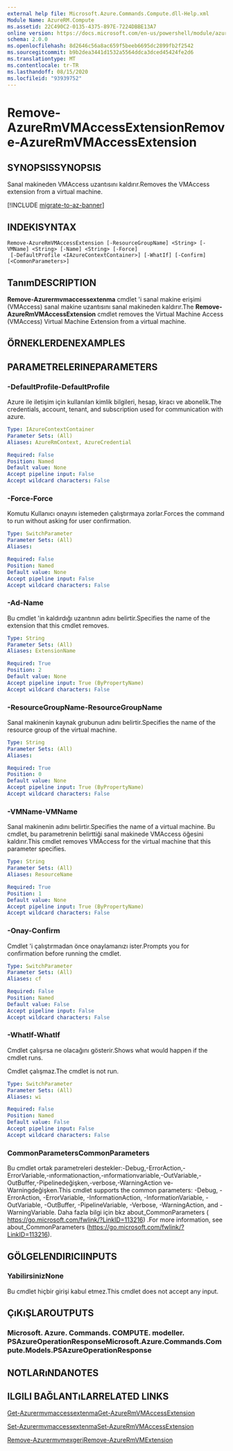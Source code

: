 ```yaml
---
external help file: Microsoft.Azure.Commands.Compute.dll-Help.xml
Module Name: AzureRM.Compute
ms.assetid: 22C490C2-0135-4375-897E-7224DBBE13A7
online version: https://docs.microsoft.com/en-us/powershell/module/azurerm.compute/remove-azurermvmaccessextension
schema: 2.0.0
ms.openlocfilehash: 8d2646c56a8ac659f5beeb6695dc2899fb2f2542
ms.sourcegitcommit: b9b2dea3441d1532a5564ddca3dced45424fe2d6
ms.translationtype: MT
ms.contentlocale: tr-TR
ms.lasthandoff: 08/15/2020
ms.locfileid: "93939752"
---
```

# <span data-ttu-id="07a0d-101">Remove-AzureRmVMAccessExtension</span><span class="sxs-lookup"><span data-stu-id="07a0d-101">Remove-AzureRmVMAccessExtension</span></span>

## <span data-ttu-id="07a0d-102">SYNOPSIS</span><span class="sxs-lookup"><span data-stu-id="07a0d-102">SYNOPSIS</span></span>
<span data-ttu-id="07a0d-103">Sanal makineden VMAccess uzantısını kaldırır.</span><span class="sxs-lookup"><span data-stu-id="07a0d-103">Removes the VMAccess extension from a virtual machine.</span></span>

[!INCLUDE [migrate-to-az-banner](../../includes/migrate-to-az-banner.md)]

## <span data-ttu-id="07a0d-104">INDEKI</span><span class="sxs-lookup"><span data-stu-id="07a0d-104">SYNTAX</span></span>

```
Remove-AzureRmVMAccessExtension [-ResourceGroupName] <String> [-VMName] <String> [-Name] <String> [-Force]
 [-DefaultProfile <IAzureContextContainer>] [-WhatIf] [-Confirm] [<CommonParameters>]
```

## <span data-ttu-id="07a0d-105">Tanım</span><span class="sxs-lookup"><span data-stu-id="07a0d-105">DESCRIPTION</span></span>
<span data-ttu-id="07a0d-106">**Remove-Azurermvmaccessextenma** cmdlet 'i sanal makine erişimi (VMAccess) sanal makine uzantısını sanal makineden kaldırır.</span><span class="sxs-lookup"><span data-stu-id="07a0d-106">The **Remove-AzureRmVMAccessExtension** cmdlet removes the Virtual Machine Access (VMAccess) Virtual Machine Extension from a virtual machine.</span></span>

## <span data-ttu-id="07a0d-107">ÖRNEKLERDEN</span><span class="sxs-lookup"><span data-stu-id="07a0d-107">EXAMPLES</span></span>

## <span data-ttu-id="07a0d-108">PARAMETRELERINE</span><span class="sxs-lookup"><span data-stu-id="07a0d-108">PARAMETERS</span></span>

### <span data-ttu-id="07a0d-109">-DefaultProfile</span><span class="sxs-lookup"><span data-stu-id="07a0d-109">-DefaultProfile</span></span>
<span data-ttu-id="07a0d-110">Azure ile iletişim için kullanılan kimlik bilgileri, hesap, kiracı ve abonelik.</span><span class="sxs-lookup"><span data-stu-id="07a0d-110">The credentials, account, tenant, and subscription used for communication with azure.</span></span>

```yaml
Type: IAzureContextContainer
Parameter Sets: (All)
Aliases: AzureRmContext, AzureCredential

Required: False
Position: Named
Default value: None
Accept pipeline input: False
Accept wildcard characters: False
```

### <span data-ttu-id="07a0d-111">-Force</span><span class="sxs-lookup"><span data-stu-id="07a0d-111">-Force</span></span>
<span data-ttu-id="07a0d-112">Komutu Kullanıcı onayını istemeden çalıştırmaya zorlar.</span><span class="sxs-lookup"><span data-stu-id="07a0d-112">Forces the command to run without asking for user confirmation.</span></span>

```yaml
Type: SwitchParameter
Parameter Sets: (All)
Aliases: 

Required: False
Position: Named
Default value: None
Accept pipeline input: False
Accept wildcard characters: False
```

### <span data-ttu-id="07a0d-113">-Ad</span><span class="sxs-lookup"><span data-stu-id="07a0d-113">-Name</span></span>
<span data-ttu-id="07a0d-114">Bu cmdlet 'in kaldırdığı uzantının adını belirtir.</span><span class="sxs-lookup"><span data-stu-id="07a0d-114">Specifies the name of the extension that this cmdlet removes.</span></span>

```yaml
Type: String
Parameter Sets: (All)
Aliases: ExtensionName

Required: True
Position: 2
Default value: None
Accept pipeline input: True (ByPropertyName)
Accept wildcard characters: False
```

### <span data-ttu-id="07a0d-115">-ResourceGroupName</span><span class="sxs-lookup"><span data-stu-id="07a0d-115">-ResourceGroupName</span></span>
<span data-ttu-id="07a0d-116">Sanal makinenin kaynak grubunun adını belirtir.</span><span class="sxs-lookup"><span data-stu-id="07a0d-116">Specifies the name of the resource group of the virtual machine.</span></span>

```yaml
Type: String
Parameter Sets: (All)
Aliases: 

Required: True
Position: 0
Default value: None
Accept pipeline input: True (ByPropertyName)
Accept wildcard characters: False
```

### <span data-ttu-id="07a0d-117">-VMName</span><span class="sxs-lookup"><span data-stu-id="07a0d-117">-VMName</span></span>
<span data-ttu-id="07a0d-118">Sanal makinenin adını belirtir.</span><span class="sxs-lookup"><span data-stu-id="07a0d-118">Specifies the name of a virtual machine.</span></span>
<span data-ttu-id="07a0d-119">Bu cmdlet, bu parametrenin belirttiği sanal makinede VMAccess öğesini kaldırır.</span><span class="sxs-lookup"><span data-stu-id="07a0d-119">This cmdlet removes VMAccess for the virtual machine that this parameter specifies.</span></span>

```yaml
Type: String
Parameter Sets: (All)
Aliases: ResourceName

Required: True
Position: 1
Default value: None
Accept pipeline input: True (ByPropertyName)
Accept wildcard characters: False
```

### <span data-ttu-id="07a0d-120">-Onay</span><span class="sxs-lookup"><span data-stu-id="07a0d-120">-Confirm</span></span>
<span data-ttu-id="07a0d-121">Cmdlet 'i çalıştırmadan önce onaylamanızı ister.</span><span class="sxs-lookup"><span data-stu-id="07a0d-121">Prompts you for confirmation before running the cmdlet.</span></span>

```yaml
Type: SwitchParameter
Parameter Sets: (All)
Aliases: cf

Required: False
Position: Named
Default value: False
Accept pipeline input: False
Accept wildcard characters: False
```

### <span data-ttu-id="07a0d-122">-WhatIf</span><span class="sxs-lookup"><span data-stu-id="07a0d-122">-WhatIf</span></span>
<span data-ttu-id="07a0d-123">Cmdlet çalışırsa ne olacağını gösterir.</span><span class="sxs-lookup"><span data-stu-id="07a0d-123">Shows what would happen if the cmdlet runs.</span></span>

<span data-ttu-id="07a0d-124">Cmdlet çalışmaz.</span><span class="sxs-lookup"><span data-stu-id="07a0d-124">The cmdlet is not run.</span></span>

```yaml
Type: SwitchParameter
Parameter Sets: (All)
Aliases: wi

Required: False
Position: Named
Default value: False
Accept pipeline input: False
Accept wildcard characters: False
```

### <span data-ttu-id="07a0d-125">CommonParameters</span><span class="sxs-lookup"><span data-stu-id="07a0d-125">CommonParameters</span></span>
<span data-ttu-id="07a0d-126">Bu cmdlet ortak parametreleri destekler:-Debug,-ErrorAction,-ErrorVariable,-ınformationaction,-ınformationvariable,-OutVariable,-OutBuffer,-Pipelinedeğişken,-verbose,-WarningAction ve-Warningdeğişken.</span><span class="sxs-lookup"><span data-stu-id="07a0d-126">This cmdlet supports the common parameters: -Debug, -ErrorAction, -ErrorVariable, -InformationAction, -InformationVariable, -OutVariable, -OutBuffer, -PipelineVariable, -Verbose, -WarningAction, and -WarningVariable.</span></span> <span data-ttu-id="07a0d-127">Daha fazla bilgi için bkz about_CommonParameters ( https://go.microsoft.com/fwlink/?LinkID=113216) .</span><span class="sxs-lookup"><span data-stu-id="07a0d-127">For more information, see about_CommonParameters (https://go.microsoft.com/fwlink/?LinkID=113216).</span></span>

## <span data-ttu-id="07a0d-128">GÖLGELENDIRICI</span><span class="sxs-lookup"><span data-stu-id="07a0d-128">INPUTS</span></span>

### <span data-ttu-id="07a0d-129">Yabilirsiniz</span><span class="sxs-lookup"><span data-stu-id="07a0d-129">None</span></span>
<span data-ttu-id="07a0d-130">Bu cmdlet hiçbir girişi kabul etmez.</span><span class="sxs-lookup"><span data-stu-id="07a0d-130">This cmdlet does not accept any input.</span></span>

## <span data-ttu-id="07a0d-131">ÇıKıŞLAR</span><span class="sxs-lookup"><span data-stu-id="07a0d-131">OUTPUTS</span></span>

### <span data-ttu-id="07a0d-132">Microsoft. Azure. Commands. COMPUTE. modeller. PSAzureOperationResponse</span><span class="sxs-lookup"><span data-stu-id="07a0d-132">Microsoft.Azure.Commands.Compute.Models.PSAzureOperationResponse</span></span>

## <span data-ttu-id="07a0d-133">NOTLARıNDA</span><span class="sxs-lookup"><span data-stu-id="07a0d-133">NOTES</span></span>

## <span data-ttu-id="07a0d-134">ILGILI BAĞLANTıLAR</span><span class="sxs-lookup"><span data-stu-id="07a0d-134">RELATED LINKS</span></span>

[<span data-ttu-id="07a0d-135">Get-Azurermvmaccessextenma</span><span class="sxs-lookup"><span data-stu-id="07a0d-135">Get-AzureRmVMAccessExtension</span></span>](./Get-AzureRmVMAccessExtension.md)

[<span data-ttu-id="07a0d-136">Set-Azurermvmaccessextenma</span><span class="sxs-lookup"><span data-stu-id="07a0d-136">Set-AzureRmVMAccessExtension</span></span>](./Set-AzureRmVMAccessExtension.md)

[<span data-ttu-id="07a0d-137">Remove-Azurermvmexgeri</span><span class="sxs-lookup"><span data-stu-id="07a0d-137">Remove-AzureRmVMExtension</span></span>](./Remove-AzureRmVMExtension.md)
